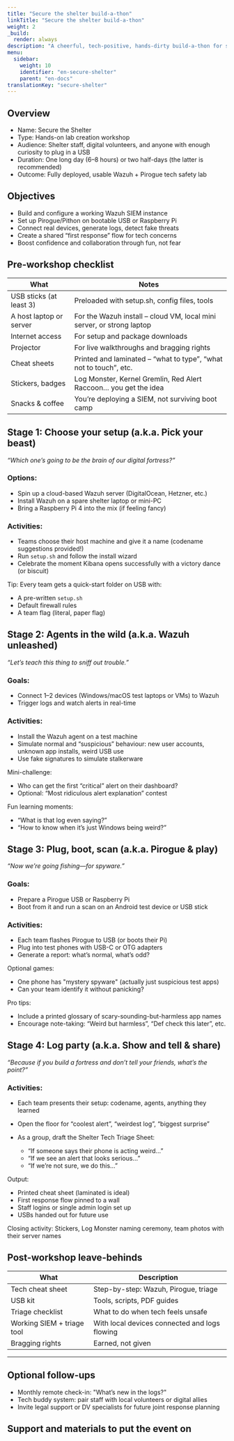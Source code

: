 ```yaml
---
title: "Secure the shelter build-a-thon"
linkTitle: "Secure the shelter build-a-thon"
weight: 2
_build:
  render: always
description: "A cheerful, tech-positive, hands-dirty build-a-thon for shelter staff. No preaching, no doomscrolling—just teamwork, gadgets, and a healthy respect for mischief managed."
menu:
  sidebar:
    weight: 10
    identifier: "en-secure-shelter"
    parent: "en-docs"
translationKey: "secure-shelter"
---
```


## Overview

* Name: Secure the Shelter
* Type: Hands-on lab creation workshop
* Audience: Shelter staff, digital volunteers, and anyone with enough curiosity to plug in a USB
* Duration: One long day (6–8 hours) or two half-days (the latter is recommended)
* Outcome: Fully deployed, usable Wazuh + Pirogue tech safety lab

## Objectives

* Build and configure a working Wazuh SIEM instance
* Set up Pirogue/Pithon on bootable USB or Raspberry Pi
* Connect real devices, generate logs, detect fake threats
* Create a shared “first response” flow for tech concerns
* Boost confidence and collaboration through fun, not fear

## Pre-workshop checklist

| What                    | Notes                                                                 |
|-------------------------|-----------------------------------------------------------------------|
| USB sticks (at least 3) | Preloaded with setup.sh, config files, tools                          |
| A host laptop or server | For the Wazuh install – cloud VM, local mini server, or strong laptop |
| Internet access         | For setup and package downloads                                       |
| Projector               | For live walkthroughs and bragging rights                             |
| Cheat sheets            | Printed and laminated – “what to type”, “what not to touch”, etc.     |
| Stickers, badges        | Log Monster, Kernel Gremlin, Red Alert Raccoon… you get the idea      |
| Snacks & coffee         | You’re deploying a SIEM, not surviving boot camp                      |

## Stage 1: Choose your setup (a.k.a. Pick your beast)

*“Which one’s going to be the brain of our digital fortress?”*

### Options:

* Spin up a cloud-based Wazuh server (DigitalOcean, Hetzner, etc.)
* Install Wazuh on a spare shelter laptop or mini-PC
* Bring a Raspberry Pi 4 into the mix (if feeling fancy)

### Activities:

* Teams choose their host machine and give it a name (codename suggestions provided!)
* Run `setup.sh` and follow the install wizard
* Celebrate the moment Kibana opens successfully with a victory dance (or biscuit)

Tip: Every team gets a quick-start folder on USB with:

* A pre-written `setup.sh`
* Default firewall rules
* A team flag (literal, paper flag)

## Stage 2: Agents in the wild (a.k.a. Wazuh unleashed)

*“Let’s teach this thing to sniff out trouble.”*

### Goals:

* Connect 1–2 devices (Windows/macOS test laptops or VMs) to Wazuh
* Trigger logs and watch alerts in real-time

### Activities:

* Install the Wazuh agent on a test machine
* Simulate normal and “suspicious” behaviour: new user accounts, unknown app installs, weird USB use
* Use fake signatures to simulate stalkerware

Mini-challenge:

* Who can get the first “critical” alert on their dashboard?
* Optional: “Most ridiculous alert explanation” contest

Fun learning moments:

* “What is that log even saying?”
* “How to know when it’s just Windows being weird?”

## Stage 3: Plug, boot, scan (a.k.a. Pirogue & play)

*“Now we’re going fishing—for spyware.”*

### Goals:

* Prepare a Pirogue USB or Raspberry Pi
* Boot from it and run a scan on an Android test device or USB stick

### Activities:

* Each team flashes Pirogue to USB (or boots their Pi)
* Plug into test phones with USB-C or OTG adapters
* Generate a report: what’s normal, what’s odd?

Optional games:
* One phone has "mystery spyware" (actually just suspicious test apps)
* Can your team identify it without panicking?

Pro tips:
* Include a printed glossary of scary-sounding-but-harmless app names
* Encourage note-taking: “Weird but harmless”, “Def check this later”, etc.

## Stage 4: Log party (a.k.a. Show and tell & share)

*“Because if you build a fortress and don’t tell your friends, what’s the point?”*

### Activities:

* Each team presents their setup: codename, agents, anything they learned
* Open the floor for “coolest alert”, “weirdest log”, “biggest surprise”
* As a group, draft the Shelter Tech Triage Sheet:

  * “If someone says their phone is acting weird…”
  * “If we see an alert that looks serious…”
  * “If we’re not sure, we do this…”

Output:

* Printed cheat sheet (laminated is ideal)
* First response flow pinned to a wall
* Staff logins or single admin login set up
* USBs handed out for future use

Closing activity: Stickers, Log Monster naming ceremony, team photos with their server names

## Post-workshop leave-behinds

| What                       | Description                                   |
|----------------------------|-----------------------------------------------|
| Tech cheat sheet           | Step-by-step: Wazuh, Pirogue, triage          |
| USB kit                    | Tools, scripts, PDF guides                    |
| Triage checklist           | What to do when tech feels unsafe             |
| Working SIEM + triage tool | With local devices connected and logs flowing |
| Bragging rights            | Earned, not given                             |

---

## Optional follow-ups

* Monthly remote check-in: "What’s new in the logs?"
* Tech buddy system: pair staff with local volunteers or digital allies
* Invite legal support or DV specialists for future joint response planning

## Support and materials to put the event on
